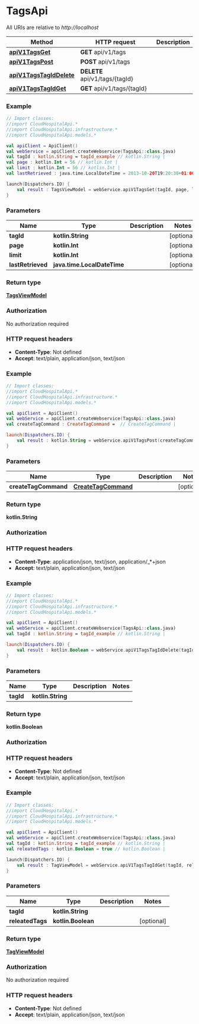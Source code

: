 # TagsApi

All URIs are relative to *http://localhost*

Method | HTTP request | Description
------------- | ------------- | -------------
[**apiV1TagsGet**](TagsApi.md#apiV1TagsGet) | **GET** api/v1/tags | 
[**apiV1TagsPost**](TagsApi.md#apiV1TagsPost) | **POST** api/v1/tags | 
[**apiV1TagsTagIdDelete**](TagsApi.md#apiV1TagsTagIdDelete) | **DELETE** api/v1/tags/{tagId} | 
[**apiV1TagsTagIdGet**](TagsApi.md#apiV1TagsTagIdGet) | **GET** api/v1/tags/{tagId} | 





### Example
```kotlin
// Import classes:
//import CloudHospitalApi.*
//import CloudHospitalApi.infrastructure.*
//import CloudHospitalApi.models.*

val apiClient = ApiClient()
val webService = apiClient.createWebservice(TagsApi::class.java)
val tagId : kotlin.String = tagId_example // kotlin.String | 
val page : kotlin.Int = 56 // kotlin.Int | 
val limit : kotlin.Int = 56 // kotlin.Int | 
val lastRetrieved : java.time.LocalDateTime = 2013-10-20T19:20:30+01:00 // java.time.LocalDateTime | 

launch(Dispatchers.IO) {
    val result : TagsViewModel = webService.apiV1TagsGet(tagId, page, limit, lastRetrieved)
}
```

### Parameters

Name | Type | Description  | Notes
------------- | ------------- | ------------- | -------------
 **tagId** | **kotlin.String**|  | [optional]
 **page** | **kotlin.Int**|  | [optional]
 **limit** | **kotlin.Int**|  | [optional]
 **lastRetrieved** | **java.time.LocalDateTime**|  | [optional]

### Return type

[**TagsViewModel**](TagsViewModel.md)

### Authorization

No authorization required

### HTTP request headers

 - **Content-Type**: Not defined
 - **Accept**: text/plain, application/json, text/json




### Example
```kotlin
// Import classes:
//import CloudHospitalApi.*
//import CloudHospitalApi.infrastructure.*
//import CloudHospitalApi.models.*

val apiClient = ApiClient()
val webService = apiClient.createWebservice(TagsApi::class.java)
val createTagCommand : CreateTagCommand =  // CreateTagCommand | 

launch(Dispatchers.IO) {
    val result : kotlin.String = webService.apiV1TagsPost(createTagCommand)
}
```

### Parameters

Name | Type | Description  | Notes
------------- | ------------- | ------------- | -------------
 **createTagCommand** | [**CreateTagCommand**](CreateTagCommand.md)|  | [optional]

### Return type

**kotlin.String**

### Authorization



### HTTP request headers

 - **Content-Type**: application/json, text/json, application/_*+json
 - **Accept**: text/plain, application/json, text/json




### Example
```kotlin
// Import classes:
//import CloudHospitalApi.*
//import CloudHospitalApi.infrastructure.*
//import CloudHospitalApi.models.*

val apiClient = ApiClient()
val webService = apiClient.createWebservice(TagsApi::class.java)
val tagId : kotlin.String = tagId_example // kotlin.String | 

launch(Dispatchers.IO) {
    val result : kotlin.Boolean = webService.apiV1TagsTagIdDelete(tagId)
}
```

### Parameters

Name | Type | Description  | Notes
------------- | ------------- | ------------- | -------------
 **tagId** | **kotlin.String**|  |

### Return type

**kotlin.Boolean**

### Authorization



### HTTP request headers

 - **Content-Type**: Not defined
 - **Accept**: text/plain, application/json, text/json




### Example
```kotlin
// Import classes:
//import CloudHospitalApi.*
//import CloudHospitalApi.infrastructure.*
//import CloudHospitalApi.models.*

val apiClient = ApiClient()
val webService = apiClient.createWebservice(TagsApi::class.java)
val tagId : kotlin.String = tagId_example // kotlin.String | 
val releatedTags : kotlin.Boolean = true // kotlin.Boolean | 

launch(Dispatchers.IO) {
    val result : TagViewModel = webService.apiV1TagsTagIdGet(tagId, releatedTags)
}
```

### Parameters

Name | Type | Description  | Notes
------------- | ------------- | ------------- | -------------
 **tagId** | **kotlin.String**|  |
 **releatedTags** | **kotlin.Boolean**|  | [optional]

### Return type

[**TagViewModel**](TagViewModel.md)

### Authorization

No authorization required

### HTTP request headers

 - **Content-Type**: Not defined
 - **Accept**: text/plain, application/json, text/json

